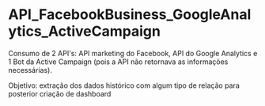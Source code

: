 # API_FacebookBusiness_GoogleAnalytics_ActiveCampaign
Consumo de 2 API's: API marketing do Facebook, API do Google Analytics e 1 Bot da Active Campaign (pois a API não retornava as informações necessárias).

Objetivo: extração dos dados histórico com algum tipo de relação para posterior criação de dashboard
